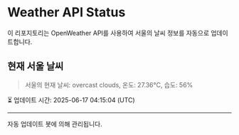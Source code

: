 
# Weather API Status

이 리포지토리는 OpenWeather API를 사용하여 서울의 날씨 정보를 자동으로 업데이트합니다.

## 현재 서울 날씨
> 서울의 현재 날씨: overcast clouds, 온도: 27.36°C, 습도: 56%

⏳ 업데이트 시간: 2025-06-17 04:15:04 (UTC)

---
자동 업데이트 봇에 의해 관리됩니다.
